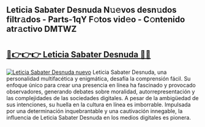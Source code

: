 ## Leticia Sabater Desnuda N𝚞𝚎vos desn𝚞dos filtr𝚊dos - Parts-1qY F𝚘tos vid𝚎o - C𝚘ntenido atr𝚊ctivo DMTWZ

# <h2><a href="http://mb367z.tromn.icu/?c=Leticia+Sabater+Desnuda">🔗👉👉👉 Leticia Sabater Desnuda 🔗🔗</a></h2>

[![Leticia Sabater Desnuda nuevo](https://i.imgur.com/pEAQMta.gif)](http://mb367z.tromn.icu/?c=Leticia+Sabater+Desnuda)
Leticia Sabater Desnuda, una personalidad multifacética y enigmática, desafía la comprensión fácil. Su enfoque único para crear una presencia en línea ha fascinado y provocado observadores, generando debates sobre moralidad, autorrepresentación y las complejidades de las sociedades digitales. A pesar de la ambigüedad de sus intenciones, su huella en la cultura en línea es imborrable. Impulsada por una determinación inquebrantable y una cautivación innegable, la influencia de Leticia Sabater Desnuda en los medios digitales es pionera.
